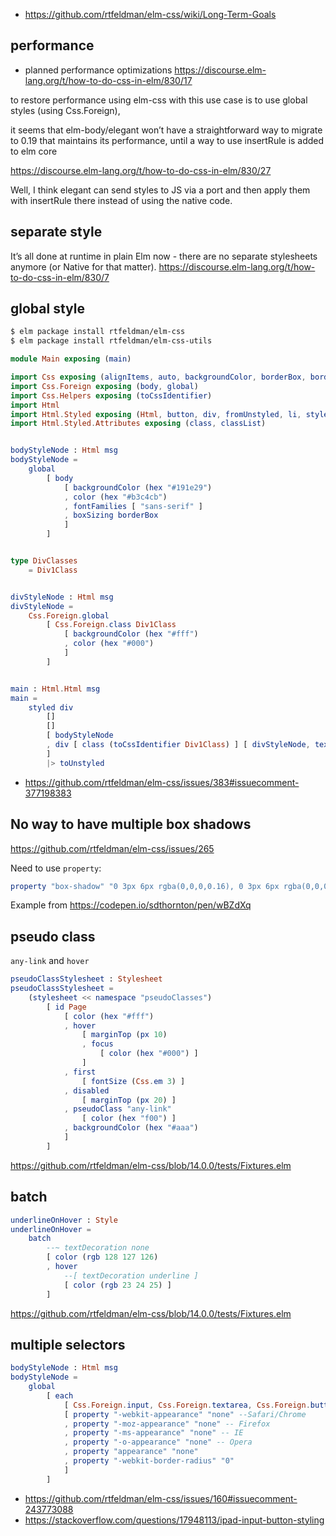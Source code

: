 - https://github.com/rtfeldman/elm-css/wiki/Long-Term-Goals

## performance

- planned performance optimizations https://discourse.elm-lang.org/t/how-to-do-css-in-elm/830/17

to restore performance using elm-css with this use case is to use global styles (using Css.Foreign), 

it seems that elm-body/elegant won’t have a straightforward way to migrate to 0.19 that maintains its performance, until a way to use insertRule is added to elm core

https://discourse.elm-lang.org/t/how-to-do-css-in-elm/830/27

Well, I think elegant can send styles to JS via a port and then apply them with insertRule there instead of using the native code.

## separate style

It’s all done at runtime in plain Elm now - there are no separate stylesheets anymore (or Native for that matter). https://discourse.elm-lang.org/t/how-to-do-css-in-elm/830/7
## global style

```bash
$ elm package install rtfeldman/elm-css
$ elm package install rtfeldman/elm-css-utils
```

```elm
module Main exposing (main)

import Css exposing (alignItems, auto, backgroundColor, borderBox, borderRadius, boxSizing, center, color, cursor, default, displayFlex, ellipsis, flexEnd, fontFamilies, fontSize, hex, hidden, justifyContent, listStyleType, margin, marginLeft, maxHeight, minHeight, minWidth, none, overflowX, overflowY, padding, padding2, paddingTop, pointer, px, rgba, textOverflow, width, zero)
import Css.Foreign exposing (body, global)
import Css.Helpers exposing (toCssIdentifier)
import Html
import Html.Styled exposing (Html, button, div, fromUnstyled, li, styled, text, toUnstyled, ul)
import Html.Styled.Attributes exposing (class, classList)


bodyStyleNode : Html msg
bodyStyleNode =
    global
        [ body
            [ backgroundColor (hex "#191e29")
            , color (hex "#b3c4cb")
            , fontFamilies [ "sans-serif" ]
            , boxSizing borderBox
            ]
        ]


type DivClasses
    = Div1Class


divStyleNode : Html msg
divStyleNode =
    Css.Foreign.global
        [ Css.Foreign.class Div1Class
            [ backgroundColor (hex "#fff")
            , color (hex "#000")
            ]
        ]


main : Html.Html msg
main =
    styled div
        []
        []
        [ bodyStyleNode
        , div [ class (toCssIdentifier Div1Class) ] [ divStyleNode, text "Hello world" ]
        ]
        |> toUnstyled
```

- https://github.com/rtfeldman/elm-css/issues/383#issuecomment-377198383

## No way to have multiple box shadows

https://github.com/rtfeldman/elm-css/issues/265

Need to use `property`:

```elm
property "box-shadow" "0 3px 6px rgba(0,0,0,0.16), 0 3px 6px rgba(0,0,0,0.23)"
```

Example from https://codepen.io/sdthornton/pen/wBZdXq

## pseudo class

`any-link` and `hover`

```elm
pseudoClassStylesheet : Stylesheet
pseudoClassStylesheet =
    (stylesheet << namespace "pseudoClasses")
        [ id Page
            [ color (hex "#fff")
            , hover
                [ marginTop (px 10)
                , focus
                    [ color (hex "#000") ]
                ]
            , first
                [ fontSize (Css.em 3) ]
            , disabled
                [ marginTop (px 20) ]
            , pseudoClass "any-link"
                [ color (hex "f00") ]
            , backgroundColor (hex "#aaa")
            ]
        ]
```

https://github.com/rtfeldman/elm-css/blob/14.0.0/tests/Fixtures.elm

## batch

```elm
underlineOnHover : Style
underlineOnHover =
    batch
        --~ textDecoration none
        [ color (rgb 128 127 126)
        , hover
            --[ textDecoration underline ]
            [ color (rgb 23 24 25) ]
        ]
```

https://github.com/rtfeldman/elm-css/blob/14.0.0/tests/Fixtures.elm

## multiple selectors

```elm
bodyStyleNode : Html msg
bodyStyleNode =
    global
        [ each
            [ Css.Foreign.input, Css.Foreign.textarea, Css.Foreign.button ]
            [ property "-webkit-appearance" "none" --Safari/Chrome
            , property "-moz-appearance" "none" -- Firefox
            , property "-ms-appearance" "none" -- IE
            , property "-o-appearance" "none" -- Opera
            , property "appearance" "none"
            , property "-webkit-border-radius" "0"
            ]
        ]
```

- https://github.com/rtfeldman/elm-css/issues/160#issuecomment-243773088
- https://stackoverflow.com/questions/17948113/ipad-input-button-styling
